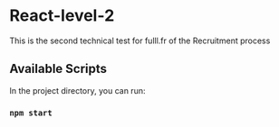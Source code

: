 # React-level-2

This is the second technical test for fulll.fr of the Recruitment process

## Available Scripts

In the project directory, you can run:

### `npm start`
